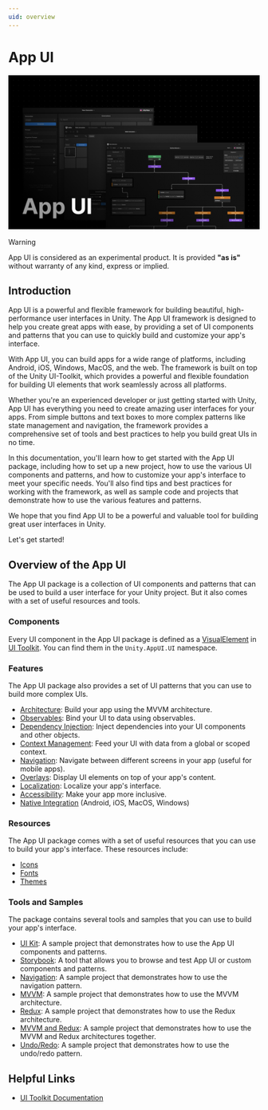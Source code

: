 ```yaml
---
uid: overview
---
```


# App UI

<p align="center">
 <img src="images/replica-app-ui.png" alt="Unity App UI Banner">
</p>

> [!WARNING]
> App UI is considered as an experimental product. It is provided **"as is"** without warranty of any kind, express or implied.

## Introduction

App UI is a powerful and flexible framework for building beautiful, high-performance user interfaces in Unity.
The App UI framework is designed to help you create great apps with ease, by providing a set of UI components and patterns that
you can use to quickly build and customize your app's interface.

With App UI, you can build apps for a wide range of platforms, including Android, iOS, Windows, MacOS, and the web.
The framework is built on top of the Unity UI-Toolkit, which provides a powerful and flexible foundation for building UI elements that
work seamlessly across all platforms.

Whether you're an experienced developer or just getting started with Unity, App UI has everything you need to create amazing user interfaces for your apps.
From simple buttons and text boxes to more complex patterns like state management and navigation, the framework provides
a comprehensive set of tools and best practices to help you build great UIs in no time.

In this documentation, you'll learn how to get started with the App UI package, including how to set up a new project,
how to use the various UI components and patterns, and how to customize your app's interface to meet your specific needs.
You'll also find tips and best practices for working with the framework, as well as sample code and projects that demonstrate how to use the various features and patterns.

We hope that you find App UI to be a powerful and valuable tool for building great user interfaces in Unity.


Let's get started!


## Overview of the App UI

The App UI package is a collection of UI components and patterns that can be used to build a user interface for your Unity project.
But it also comes with a set of useful resources and tools.

### Components

Every UI component in the App UI package is defined as a [VisualElement](xref:UnityEngine.UIElements.VisualElement) in
[UI Toolkit](xref:UIElements). You can find them in the `Unity.AppUI.UI` namespace.

### Features

The App UI package also provides a set of UI patterns that you can use to build more complex UIs.
* [Architecture](xref:mvvm-intro): Build your app using the MVVM architecture.
* [Observables](xref:mvvm-observable): Bind your UI to data using observables.
* [Dependency Injection](xref:mvvm-di): Inject dependencies into your UI components and other objects.
* [Context Management](xref:contexts): Feed your UI with data from a global or scoped context.
* [Navigation](xref:navigation): Navigate between different screens in your app (useful for mobile apps).
* [Overlays](xref:overlays): Display UI elements on top of your app's content.
* [Localization](xref:localization): Localize your app's interface.
* [Accessibility](xref:accessibility): Make your app more inclusive.
* [Native Integration](xref:native-integration) (Android, iOS, MacOS, Windows)

### Resources

The App UI package comes with a set of useful resources that you can use to build your app's interface.
These resources include:
* [Icons](xref:iconography)
* [Fonts](xref:typography)
* [Themes](xref:theming)

### Tools and Samples

The package contains several tools and samples that you can use to build your app's interface.
* [UI Kit](xref:ui-kit): A sample project that demonstrates how to use the App UI components and patterns.
* [Storybook](xref:storybook): A tool that allows you to browse and test App UI or custom components and patterns.
* [Navigation](xref:navigation-sample): A sample project that demonstrates how to use the navigation pattern.
* [MVVM](xref:mvvm-sample): A sample project that demonstrates how to use the MVVM architecture.
* [Redux](xref:redux-sample): A sample project that demonstrates how to use the Redux architecture.
* [MVVM and Redux](xref:mvvm-redux-sample): A sample project that demonstrates how to use the MVVM and Redux architectures together.
* [Undo/Redo](xref:undo-redo-sample): A sample project that demonstrates how to use the undo/redo pattern.

## Helpful Links

* [UI Toolkit Documentation](xref:UIElements)
